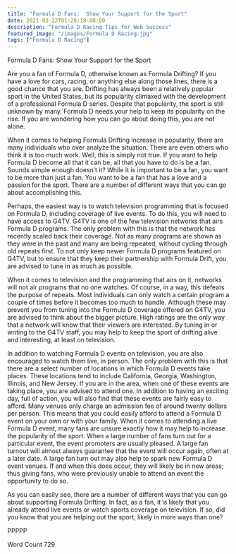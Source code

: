 ```yaml
---
title: "Formula D Fans:  Show Your Support for the Sport"
date: 2021-03-22T01:20:18-08:00
description: "Formula D Racing Tips for Web Success"
featured_image: "/images/Formula D Racing.jpg"
tags: ["Formula D Racing"]
---
```


Formula D Fans:  Show Your Support for the Sport

Are you a fan of Formula D, otherwise known as Formula Drifting?  If you have a love for cars, racing, or anything else along those lines, there is a good chance that you are. Drifting has always been a relatively popular sport in the United States, but its popularity climaxed with the development of a professional Formula D series.  Despite that popularity, the sport is still unknown by many.  Formula D needs your help to keep its popularity on the rise.  If you are wondering how you can go about doing this, you are not alone.

When it comes to helping Formula Drifting increase in popularity, there are many individuals who over analyze the situation. There are even others who think it is too much work. Well, this is simply not true. If you want to help Formula D become all that it can be, all that you have to do is be a fan. Sounds simple enough doesn’t it?  While it is important to be a fan, you want to be more than just a fan.  You want to be a fan that has a love and a passion for the sport. There are a number of different ways that you can go about accomplishing this.

Perhaps, the easiest way is to watch television programming that is focused on Formula D, including coverage of live events.  To do this, you will need to have access to G4TV. G4TV is one of the few television networks that airs Formula D programs. The only problem with this is that the network has recently scaled back their coverage.  Not as many programs are shown as they were in the past and many are being repeated, without cycling through old repeats first.  To not only keep newer Formula D programs featured on G4TV, but to ensure that they keep their partnership with Formula Drift, you are advised to tune in as much as possible. 

When it comes to television and the programming that airs on it, networks will not air programs that no one watches. Of course, in a way, this defeats the purpose of repeats.  Most individuals can only watch a certain program a couple of times before it becomes too much to handle.  Although these may prevent you from tuning into the Formula D coverage offered on G4TV, you are advised to think about the bigger picture.  High ratings are the only way that a network will know that their viewers are interested.  By tuning in or writing to the G4TV staff, you may help to keep the sport of drifting alive and interesting, at least on television.

In addition to watching Formula D events on television, you are also encouraged to watch them live, in person.  The only problem with this is that there are a select number of locations in which Formula D events take places. These locations tend to include California, Georgia, Washington, Illinois, and New Jersey. If you are in the area, when one of these events are taking place, you are advised to attend one.  In addition to having an exciting day, full of action, you will also find that these events are fairly easy to afford.  Many venues only charge an admission fee of around twenty dollars per person. This means that you could easily afford to attend a Formula D event on your own or with your family.
When it comes to attending a live Formula D event, many fans are unsure exactly how it may help to increase the popularity of the sport.  When a large number of fans turn out for a particular event, the event promoters are usually pleased.  A large fan turnout will almost always guarantee that the event will occur again, often at a later date. A large fan turn out may also help to spark new Formula D event venues. If and when this does occur, they will likely be in new areas; thus giving fans, who were previously unable to attend an event the opportunity to do so.

As you can easily see, there are a number of different ways that you can go about supporting Formula Drifting.  In fact, as a fan, it is likely that you already attend live events or watch sports coverage on television.  If so, did you know that you are helping out the sport, likely in more ways than one?

PPPPP

Word Count 729

